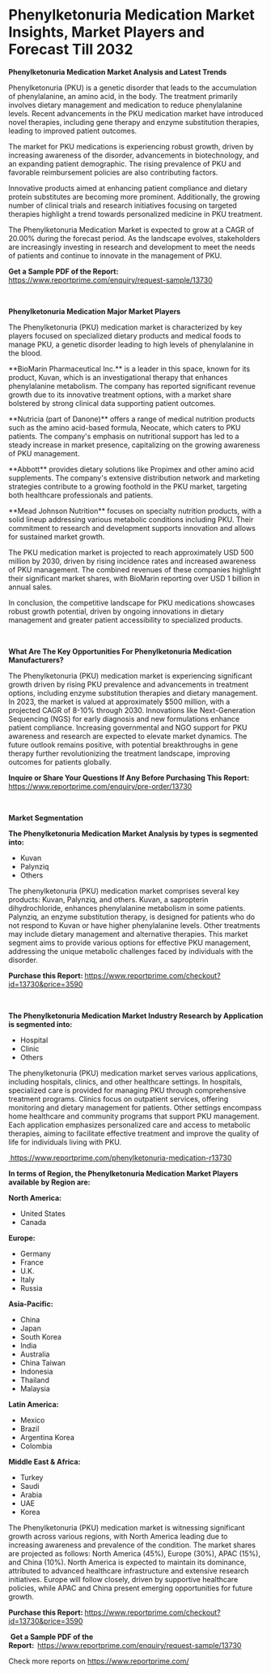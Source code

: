 <p><h1>Phenylketonuria Medication Market Insights, Market Players and Forecast Till 2032</h1></p><p><strong>Phenylketonuria Medication Market Analysis and Latest Trends</strong></p>
<p><p>Phenylketonuria (PKU) is a genetic disorder that leads to the accumulation of phenylalanine, an amino acid, in the body. The treatment primarily involves dietary management and medication to reduce phenylalanine levels. Recent advancements in the PKU medication market have introduced novel therapies, including gene therapy and enzyme substitution therapies, leading to improved patient outcomes. </p><p>The market for PKU medications is experiencing robust growth, driven by increasing awareness of the disorder, advancements in biotechnology, and an expanding patient demographic. The rising prevalence of PKU and favorable reimbursement policies are also contributing factors. </p><p>Innovative products aimed at enhancing patient compliance and dietary protein substitutes are becoming more prominent. Additionally, the growing number of clinical trials and research initiatives focusing on targeted therapies highlight a trend towards personalized medicine in PKU treatment. </p><p>The Phenylketonuria Medication Market is expected to grow at a CAGR of 20.00% during the forecast period. As the landscape evolves, stakeholders are increasingly investing in research and development to meet the needs of patients and continue to innovate in the management of PKU.</p></p>
<p><strong>Get a Sample PDF of the Report:&nbsp;</strong> <a href="https://www.reportprime.com/enquiry/request-sample/13730?utm_campaign=3254&utm_medium=2&utm_source=Github&utm_content=ia&utm_term=20032025&utm_id=phenylketonuria-medication">https://www.reportprime.com/enquiry/request-sample/13730</a></p>
<p>&nbsp;</p>
<p><strong>Phenylketonuria Medication Major Market Players</strong></p>
<p><p>The Phenylketonuria (PKU) medication market is characterized by key players focused on specialized dietary products and medical foods to manage PKU, a genetic disorder leading to high levels of phenylalanine in the blood. </p><p>**BioMarin Pharmaceutical Inc.** is a leader in this space, known for its product, Kuvan, which is an investigational therapy that enhances phenylalanine metabolism. The company has reported significant revenue growth due to its innovative treatment options, with a market share bolstered by strong clinical data supporting patient outcomes.</p><p>**Nutricia (part of Danone)** offers a range of medical nutrition products such as the amino acid-based formula, Neocate, which caters to PKU patients. The company's emphasis on nutritional support has led to a steady increase in market presence, capitalizing on the growing awareness of PKU management.</p><p>**Abbott** provides dietary solutions like Propimex and other amino acid supplements. The company's extensive distribution network and marketing strategies contribute to a growing foothold in the PKU market, targeting both healthcare professionals and patients.</p><p>**Mead Johnson Nutrition** focuses on specialty nutrition products, with a solid lineup addressing various metabolic conditions including PKU. Their commitment to research and development supports innovation and allows for sustained market growth.</p><p>The PKU medication market is projected to reach approximately USD 500 million by 2030, driven by rising incidence rates and increased awareness of PKU management. The combined revenues of these companies highlight their significant market shares, with BioMarin reporting over USD 1 billion in annual sales.</p><p>In conclusion, the competitive landscape for PKU medications showcases robust growth potential, driven by ongoing innovations in dietary management and greater patient accessibility to specialized products.</p></p>
<p>&nbsp;</p>
<p><strong>What Are The Key Opportunities For Phenylketonuria Medication Manufacturers?</strong></p>
<p><p>The Phenylketonuria (PKU) medication market is experiencing significant growth driven by rising PKU prevalence and advancements in treatment options, including enzyme substitution therapies and dietary management. In 2023, the market is valued at approximately $500 million, with a projected CAGR of 8-10% through 2030. Innovations like Next-Generation Sequencing (NGS) for early diagnosis and new formulations enhance patient compliance. Increasing governmental and NGO support for PKU awareness and research are expected to elevate market dynamics. The future outlook remains positive, with potential breakthroughs in gene therapy further revolutionizing the treatment landscape, improving outcomes for patients globally.</p></p>
<p><strong>Inquire or Share Your Questions If Any Before Purchasing This Report:</strong> <a href="https://www.reportprime.com/enquiry/pre-order/13730?utm_campaign=3254&utm_medium=2&utm_source=Github&utm_content=ia&utm_term=20032025&utm_id=phenylketonuria-medication">https://www.reportprime.com/enquiry/pre-order/13730</a></p>
<p>&nbsp;</p>
<p><strong>Market Segmentation</strong></p>
<p><strong>The Phenylketonuria Medication Market Analysis by types is segmented into:</strong></p>
<p><ul><li>Kuvan</li><li>Palynziq</li><li>Others</li></ul></p>
<p><p>The phenylketonuria (PKU) medication market comprises several key products: Kuvan, Palynziq, and others. Kuvan, a sapropterin dihydrochloride, enhances phenylalanine metabolism in some patients. Palynziq, an enzyme substitution therapy, is designed for patients who do not respond to Kuvan or have higher phenylalanine levels. Other treatments may include dietary management and alternative therapies. This market segment aims to provide various options for effective PKU management, addressing the unique metabolic challenges faced by individuals with the disorder.</p></p>
<p><strong>Purchase this Report:&nbsp;</strong><a href="https://www.reportprime.com/checkout?id=13730&price=3590&utm_campaign=3254&utm_medium=2&utm_source=Github&utm_content=ia&utm_term=20032025&utm_id=phenylketonuria-medication">https://www.reportprime.com/checkout?id=13730&price=3590</a></p>
<p>&nbsp;</p>
<p><strong>The Phenylketonuria Medication Market Industry Research by Application is segmented into:</strong></p>
<p><ul><li>Hospital</li><li>Clinic</li><li>Others</li></ul></p>
<p><p>The phenylketonuria (PKU) medication market serves various applications, including hospitals, clinics, and other healthcare settings. In hospitals, specialized care is provided for managing PKU through comprehensive treatment programs. Clinics focus on outpatient services, offering monitoring and dietary management for patients. Other settings encompass home healthcare and community programs that support PKU management. Each application emphasizes personalized care and access to metabolic therapies, aiming to facilitate effective treatment and improve the quality of life for individuals living with PKU.</p></p>
<p><a href="https://www.reportprime.com/phenylketonuria-medication-r13730?utm_campaign=3254&utm_medium=2&utm_source=Github&utm_content=ia&utm_term=20032025&utm_id=phenylketonuria-medication">&nbsp;https://www.reportprime.com/phenylketonuria-medication-r13730</a></p>
<p><strong>In terms of Region, the Phenylketonuria Medication Market Players available by Region are:</strong></p>
<p>
    <p> <strong> North America: </strong>
        <ul>
            <li>United States</li>
            <li>Canada</li>
        </ul>
        </p> 
    <p> <strong> Europe: </strong>
        <ul>
            <li>Germany</li>
            <li>France</li>
            <li>U.K.</li>
            <li>Italy</li>
            <li>Russia</li>
        </ul>
        </p> 
    <p> <strong> Asia-Pacific: </strong>
        <ul>
            <li>China</li>
            <li>Japan</li>
            <li>South Korea</li>
            <li>India</li>
            <li>Australia</li>
            <li>China Taiwan</li>
            <li>Indonesia</li>
            <li>Thailand</li>
            <li>Malaysia</li>
        </ul>
        </p> 
    <p> <strong> Latin America: </strong>
        <ul>
            <li>Mexico</li>
            <li>Brazil</li>
            <li>Argentina Korea</li>
            <li>Colombia</li>
        </ul>
        </p> 
    <p> <strong> Middle East & Africa: </strong>
        <ul>
            <li>Turkey</li>
            <li>Saudi</li>
            <li>Arabia</li>
            <li>UAE</li>
            <li>Korea</li>
        </ul>
    </p>
    </p>
<p><p>The Phenylketonuria (PKU) medication market is witnessing significant growth across various regions, with North America leading due to increasing awareness and prevalence of the condition. The market shares are projected as follows: North America (45%), Europe (30%), APAC (15%), and China (10%). North America is expected to maintain its dominance, attributed to advanced healthcare infrastructure and extensive research initiatives. Europe will follow closely, driven by supportive healthcare policies, while APAC and China present emerging opportunities for future growth.</p></p>
<p><strong>Purchase this Report: </strong><a href="https://www.reportprime.com/checkout?id=13730&price=3590&utm_campaign=3254&utm_medium=2&utm_source=Github&utm_content=ia&utm_term=20032025&utm_id=phenylketonuria-medication">https://www.reportprime.com/checkout?id=13730&price=3590</a></p>
<p>&nbsp;<strong>Get a Sample PDF of the Report:&nbsp;&nbsp;</strong><a href="https://www.reportprime.com/enquiry/request-sample/13730?utm_campaign=3254&utm_medium=2&utm_source=Github&utm_content=ia&utm_term=20032025&utm_id=phenylketonuria-medication">https://www.reportprime.com/enquiry/request-sample/13730</a></p>
<p><strong></strong></p>
<p>Check more reports on <a href="https://www.reportprime.com/?utm_campaign=3254&utm_medium=2&utm_source=Github&utm_content=ia&utm_term=20032025&utm_id=phenylketonuria-medication">https://www.reportprime.com/</a></p>